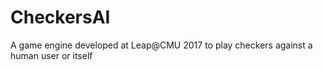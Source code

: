 # CheckersAI
A game engine developed at Leap@CMU 2017 to play checkers against a human user or itself
